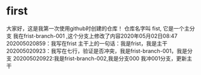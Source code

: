 # first
大家好，这是我第一次使用github时创建的仓库！
仓库名字叫 fist,
它是一个主分支
我在frist-branch-001 ,这个分支上修改了内容2020年05月02日08:47
202005020859：我写在frist 主干上的一句话：我是frist，我是主干
202005020923：我写在七行，验证是否冲突，我是frist-branch-001，我是分支
202005020922:我是frist-branch-002,我是分支000
我冲001分支，更新主干
